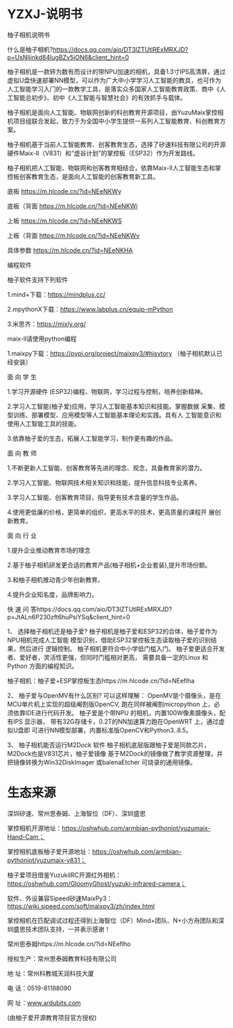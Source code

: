 # YZXJ-说明书
柚子相机说明书

什么是柚子相机?https://docs.qq.com/aio/DT3lZTUtlRExMRXJD?p=UsNljinkd84IugBZv5jON6&client_hint=0

柚子相机是一款转为数有而设计的带NPU加速的相机，具备1.3寸IPS高清屏，通过虚拟U盘快速部署NN模型，可以作为广大中小学学习人工智能的教具，也可作为人工智能学习入⻔的一款教学工具，是落实众多国家人工智能教育政策、商中《人工智能总初步》、初中《人工智能与智慧社会》的有效抓手与载体。

柚子相机是面向人工智能、物联网创新的科创教育开源项目，由YuzuMaix掌控相机项目组联合发起，致力于为全国中小学生提供一系列人工智能教育、科创教育方案。


柚子相机基于当前人工智能教育、创客教育生态，选择了矽速科技有限公司的开源硬件Maix-II（V831）和“虚谷计划”的掌控板（ESP32）作为开发路线。

柚子相机把人工智能、物联网和创客教育相结合，依靠Maix-II人工智能生态和掌控板创客教育生态，是面向人工智能的创客教育新工具。

底板
https://m.hlcode.cn/?id=NEeNKWy

底板（背面
https://m.hlcode.cn/?id=NEeNKWi

上板
https://m.hlcode.cn/?id=NEeNKWS

上板（背面
https://m.hlcode.cn/?id=NEeNKWv


具体参数
https://m.hlcode.cn/?id=NEeNKHA


编程软件

柚子软件支持下列软件

1.mind+下载：https://mindplus.cc/

2.mpythonX下载：https://www.labplus.cn/equip-mPython

3.米思齐：https://mixly.org/


maix-ll请使用python编程

1.maixpy下载：https://pypi.org/project/maixpy3/#hisytory
（柚子相机默认已经安装）

面 向 学 生

1.学习开源硬件 (ESP32)编程、物联网，学习过程与控制，培养创新精神。 

2.学习人工智能(柚子爱)应用，学习人工智能基本知识和技能。掌握数据  采集、模型训练、部署模型、应用模型等人工智能基本理论和实践。具有人  工智能意识和使用人工智能工具的技能。

3.依靠柚子爱的生态，拓展人工智能学习，制作更有趣的作品。

面 向 教 师

1.不断更新人工智能、创客教育等先进的理念、观念，具备教育家的潜力。 

2.学习人工智能、物联网技术相关知识和技能，提升信息科技专业素养。  

3.学习人工智能、创客教育项目，指导更有技术含量的学生作品。

4.使用更低廉的价格，更简单的组织，更高水平的技术，更高质量的课程开 展创新教育。

面 向 行 业

1.提升企业推动教育市场的理念

2.基于柚子相机研发更合适的教育产品(柚子相机+企业套装),提升市场份额。 

3.和柚子相机推动青少年创新教育。

4.提升企业知名度，品牌影响力。

快 速 问 答https://docs.qq.com/aio/DT3lZTUtlRExMRXJD?p=JtALn6P230zft6huPsiYSq&client_hint=0

1、 选择柚子相机还是柚子爱?
柚子相机是柚子爱和ESP32的合体，柚子爱作为NPU相机完成人工智能 模型识别，借助ESP32掌控板生态读取柚子爱的识别结果，然后进行 逻辑控制。
柚子相机更符合中小学低门槛入门。
柚子爱更适合开发者、爱好者，灵活性更强，但同时门槛相对更高， 需要具备一定的Linux  和Python   方面的编程知识。

柚子相机：柚子爱+ESP掌控板生态https://m.hlcode.cn/?id=NEeflha

2、 柚子爱与OpenMV有什么区别?
可以这样理解：
OpenMV是个摄像头，是在MCU单片机上实现的超级阉割版OpenCV, 跑在同样被阉割micropython  上，必须依靠IDE进行代码开发。
柚子爱是个带NPU 的相机，内置100W像素摄像头，配有IPS 显示器， 带有32G存储卡，0.2T的NN加速算力跑在OpenWRT 上，通过虚拟U盘即 可进行NN模型部署，内置标准版OpenCV和Python3..8.5。


3、 柚子相机能否运行M2Dock 软件
柚子相机底层版跟柚子爱是同款芯片， M2Dock也是V831芯片，柚子爱镜像 基于M2Dock的镜像做了教学资源整理，并把镜像转换为Win32DiskImager  或balenaEtcher  可烧录的通用镜像。

# 生态来源

深圳矽速、常州思泰姆、上海智位（DF）、深圳盛思

掌控相机开源地址：https://oshwhub.com/armbian-pythoniot/yuzumaix-Hand-Cam；

掌控相机底板柚子爱开源地址：https://oshwhub.com/armbian-pythoniot/yuzumaix-v831；

柚子爱项目借鉴YuzukiIRC开源红外相机：https://oshwhub.com/GloomyGhost/yuzuki-infrared-camera；

软件、外设兼容Sipeed矽速MaixPy3：https://wiki.sipeed.com/soft/maixpy3/zh/index.html

掌控相机在匹配调试过程还得到上海智位（DF）Mind+团队、N+小方舟团队和深圳盛思技术团队支持，一并表示感谢！

常州思泰姆https://m.hlcode.cn/?id=NEeflho

授权生产：常州思泰姆教育科技有限公司

地   址：常州科教城天润科技大厦

电   话：0519-81188090

网  址：www.ardubits.com

(由柚子爱开源教育项目官方授权)
